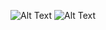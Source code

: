 ![Alt Text](https://media.giphy.com/media/8gQNjxnRS57UY04Ha8/giphy.gif)
![Alt Text](https://media.giphy.com/media/3rgXBB4ISbyROvUApO/giphy.gif)
